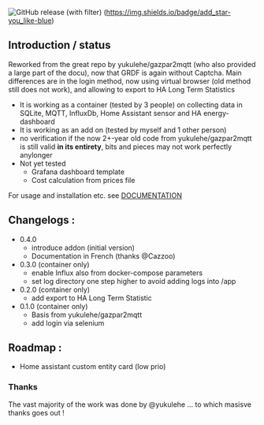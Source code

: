 ![GitHub release (with filter)](https://img.shields.io/github/v/release/vingerha/gazpar_2_mqtt) (https://img.shields.io/badge/add_star-you_like-blue)

## Introduction / status

Reworked from the great repo by yukulehe/gazpar2mqtt (who also provided a large part of the docu), now that GRDF is again without Captcha.
Main differences are in the login method, now using virtual browser (old method still does not work), and allowing to export to HA Long Term Statistics
- It is working as a container (tested by 3 people) on collecting data in SQLite, MQTT, InfluxDb, Home Assistant sensor and HA energy-dashboard
- It is working as an add on (tested by myself and 1 other person)
- no verification if the now 2+-year old code from yukulehe/gazpar2mqtt is still valid **in its entirety**, bits and pieces may not work perfectly anylonger
- Not yet tested
  - Grafana dashboard template
  - Cost calculation from prices file

For usage and installation etc. see [DOCUMENTATION](https://github.com/vingerha/gazpar_2_mqtt/wiki)

## Changelogs :
- 0.4.0
  - introduce addon (initial version)
  - Documentation in French (thanks @Cazzoo)  
- 0.3.0 (container only)
  - enable Influx also from docker-compose parameters
  - set log directory one step higher to avoid adding logs into /app
- 0.2.0 (container only)
  - add export to HA Long Term Statistic
- 0.1.0 (container only)
  - Basis from yukulehe/gazpar2mqtt
  - add login via selenium
  
## Roadmap :

- Home assistant custom entity card (low prio)

### Thanks
The vast majority of the work was done by @yukulehe ... to which masisve thanks goes out !
